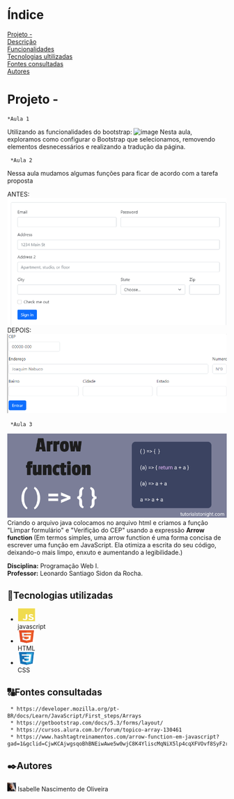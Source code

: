 # Índice
[Projeto - ](#projeto---portifolio-para-escrita-do-readme)  
[Descrição](#descri%C3%A7%C3%A3o)  
[Funcionalidades](#funcionalidades)  
[Tecnologias ultilizadas](#tecnologias-ultilizadas)    
[Fontes consultadas](#fontes-consultadas)  
[Autores](#autores)  

# Projeto - 
    *Aula 1
Utilizando as funcionalidades do bootstrap:
![image](videoendereco.gif)
Nesta aula, exploramos como configurar o Bootstrap que selecionamos, removendo elementos desnecessários e realizando a tradução da página.

     *Aula 2

Nessa aula mudamos algumas funções para ficar de acordo com a tarefa proposta

ANTES: <br>
![image](antes.png) <br>
DEPOIS: <br>
![image](depois.png)<br>

     *Aula 3 

![image](arrow.png)<br>
Criando o arquivo java colocamos no arquivo html e criamos a função "Limpar formulário" e "Verifição do CEP" usando a expressão <strong> Arrow function </strong> (Em termos simples, uma arrow function é uma forma concisa de escrever uma função em JavaScript. Ela otimiza a escrita do seu código, deixando-o mais limpo, enxuto e aumentando a legibilidade.) <br>



<strong>Disciplina:</strong> Programação Web I. <br>
<strong>Professor:</strong>  Leonardo Santiago Sidon da Rocha. <br>

## 📱Tecnologias utilizadas
 * <img alt="Rafa-Js" height="30" width="40" src="https://raw.githubusercontent.com/devicons/devicon/master/icons/javascript/javascript-plain.svg"> <br>
  javascript <br>
 * <img alt="Rafa-HTML" height="30" width="40" src="https://raw.githubusercontent.com/devicons/devicon/master/icons/html5/html5-original.svg"><br>
  HTML<br>
 * <img alt="Rafa-CSS" height="30" width="40" src="https://raw.githubusercontent.com/devicons/devicon/master/icons/css3/css3-original.svg"><br>
  CSS<br>
  

## 🔠Fontes consultadas
     * https://developer.mozilla.org/pt-BR/docs/Learn/JavaScript/First_steps/Arrays
     * https://getbootstrap.com/docs/5.3/forms/layout/
     * https://cursos.alura.com.br/forum/topico-array-130461
     * https://www.hashtagtreinamentos.com/arrow-function-em-javascript?gad=1&gclid=CjwKCAjwgsqoBhBNEiwAwe5w0wjC8K4YliscMqNiX5lp4cqXFVOvf8SyF2rGgdnv_AMAjMoU0riwjRoC4z0QAvD_BwE
## ✒️Autores
 <img src="isabelle.png" width="20px"> Isabelle Nascimento de Oliveira <br>

